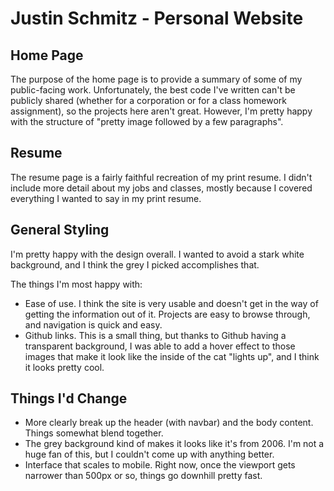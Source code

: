 # Justin Schmitz - Personal Website

## Home Page

The purpose of the home page is to provide a summary of some of my public-facing work. Unfortunately, the best code I've written can't be publicly shared (whether for a corporation or for a class homework assignment), so the projects here aren't great. However, I'm pretty happy with the structure of "pretty image followed by a few paragraphs". 

## Resume

The resume page is a fairly faithful recreation of my print resume. I didn't include more detail about my jobs and classes, mostly because I covered everything I wanted to say in my print resume.

## General Styling

I'm pretty happy with the design overall. I wanted to avoid a stark white background, and I think the grey I picked accomplishes that. 

The things I'm most happy with: 

* Ease of use. I think the site is very usable and doesn't get in the way of getting the information out of it. Projects are easy to browse through, and navigation is quick and easy.
* Github links. This is a small thing, but thanks to Github having a transparent background, I was able to add a hover effect to those images that make it look like the inside of the cat "lights up", and I think it looks pretty cool. 

## Things I'd Change

* More clearly break up the header (with navbar) and the body content. Things somewhat blend together.
* The grey background kind of makes it looks like it's from 2006. I'm not a huge fan of this, but I couldn't come up with anything better.
* Interface that scales to mobile. Right now, once the viewport gets narrower than 500px or so, things go downhill pretty fast.